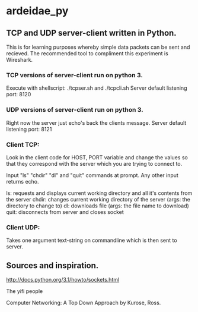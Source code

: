 # ardeidae_py

## TCP and UDP server-client written in Python.

This is for learning purposes whereby simple data packets can be sent and recieved.
The recommended tool to compliment this experiment is Wireshark.


### TCP versions of server-client run on python 3.
Execute with shellscript: ./tcpser.sh and ./tcpcli.sh
Server default listening port: 8120

### UDP versions of server-client run on python 3.
Right now the server just echo's back the clients message.
Server default listening port: 8121



### Client  TCP:
Look in the client code for HOST, PORT variable and change the values so that they correspond with the server which you are trying to connect to.


Input "ls" "chdir" "dl" and "quit" commands at prompt. Any other input returns echo.

ls: requests and displays current working directory and all it's contents from the server
chdir: changes current working directory of the server (args: the directory to change to)
dl: downloads file (args: the file name to download)
quit: disconnects from server and closes socket



### Client  UDP:
Takes one argument text-string on commandline which is then sent to server.



## Sources and inspiration.
http://docs.python.org/3.1/howto/sockets.html

The yifi people

Computer Networking: A Top Down Approach by Kurose, Ross.


